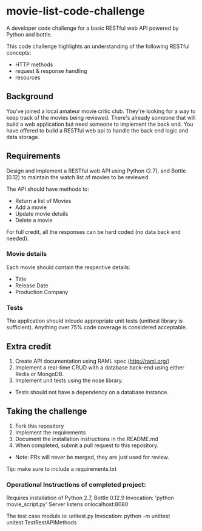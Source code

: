 # movie-list-code-challenge
A developer code challenge for a basic RESTful web API powered by Python and bottle.

This code challenge highlights an understanding of the following RESTful concepts:

 - HTTP methods
 - request & response handling
 - resources

## Background

You've joined a local amateur movie critic club. They're looking for a way to keep track of the movies being reviewed. There's already someone that will build a web application but need someone to implement the back end. You have offered to build a RESTful web api to handle the back end logic and data storage.

## Requirements
Design and implement a RESTful web API using Python (2.7), and Bottle (0.12) to maintain the watch list of movies to be reviewed. 

The API should have methods to:  
* Return a list of Movies
* Add a movie
* Update movie details
* Delete a movie

For full credit, all the responses can be hard coded (no data back end needed).

### Movie details

Each movie should contain the respective details:  
* Title
* Release Date
* Production Company

### Tests
The application should inlcude appropriate unit tests (unittest library is sufficient).
Anything over 75% code coverage is considered acceptable.

## Extra credit
1. Create API documentation using RAML spec (http://raml.org/)
2. Implement a real-time CRUD with a database back-end using either Redis or MongoDB.
2. Implement unit tests using the nose library.
  * Tests should not have a dependency on a database instance.

## Taking the challenge

1. Fork this repository
2. Implement the requirements
3. Document the installation instructions in the README.md
4. When completed, submit a pull request to this repository.
  * Note: PRs will never be merged, they are just used for review.

Tip: make sure to include a requirements.txt

### Operational Instructions of completed project:
Requires installation of Python 2.7, Bottle 0.12.9
Invocation: 'python movie_script.py'
Server listens onlocalhost:8080

The test case module is: unitest.py
Invocation: python -m unittest unitest.TestRestAPIMethods

